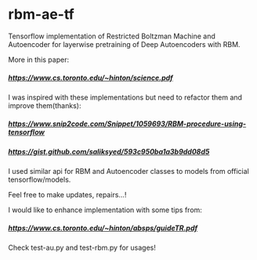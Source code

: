 # rbm-ae-tf
Tensorflow implementation of Restricted Boltzman Machine and Autoencoder for layerwise pretraining of Deep Autoencoders with RBM.

More in this paper:

##### https://www.cs.toronto.edu/~hinton/science.pdf

I was inspired with these implementations but need to refactor them and improve them(thanks):
##### https://www.snip2code.com/Snippet/1059693/RBM-procedure-using-tensorflow
##### https://gist.github.com/saliksyed/593c950ba1a3b9dd08d5

I used similar api for RBM and Autoencoder classes to models from official tensorflow/models.

Feel free to make updates, repairs...!

I would like to enhance implementation with some tips from:

##### https://www.cs.toronto.edu/~hinton/absps/guideTR.pdf

Check test-au.py and test-rbm.py for usages!
